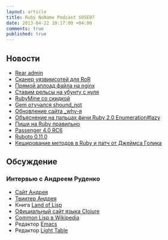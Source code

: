 ```yaml
---
layout: article
title: Ruby NoName Podcast S05E07
date: 2013-04-22 10:17:00 +04:00
comments: true
published: true
---
```


## Новости

* [Rear admin](https://github.com/espresso/rear)
* [Сканер уязвимсотей для RoR](http://brakemanscanner.org/)
* [Прямой аплоад файла на nginx](https://coderwall.com/p/swgfvw)
* [Ставим рельсы на убунту с нуля](http://wiki.summercode.com/rails_deployment_step_by_step_to_ubuntu)
* [RubyMine со скидкой](http://www.jetbrains.com/ruby/buy/)
* [Gem отучался shound_not](https://github.com/should-not/should_not)
* [Обновление сайта _why-я](http://whytheluckystiff.net/)
* [Объяснение на пальцах фичи Ruby 2.0 Enumeration#lazy](http://patshaughnessy.net/2013/4/3/ruby-2-0-works-hard-so-you-can-be-lazy)
* [Пиши на Ruby правильно](https://github.com/bbatsov/rubocop)
* [Passenger 4.0 RC6](http://blog.phusion.nl/2013/04/09/phusion-passenger-4-0-release-candidate-6/)
* [Ruboto 0.11.0](https://github.com/ruboto/ruboto/wiki/Ruboto-0.11.0-release-doc)
* [Кеширование методов в Ruby и патч от Джеймса Голика](http://jamesgolick.com/2013/4/14/mris-method-caches.html?utm_source=feedburner&utm_medium=feed&utm_campaign=Feed%3A+JamesOnSoftware+%28James+on+Software%29)

## Обсуждение

### Интервью с Андреем Руденко

* [Сайт Андрея](http://prepor.ru/)
* [Твиитер Андрея](https://twitter.com/prepor)
* Книга [Land of Lisp](http://landoflisp.com/)
* [Официальный сайт языка Clojure](http://clojure.org/)
* [Common Lisp в Wikipedia](http://en.wikipedia.org/wiki/Common_Lisp)
* Редактор [Emacs](http://www.gnu.org/software/emacs/)
* Редактор [Light Table](http://www.lighttable.com/)
